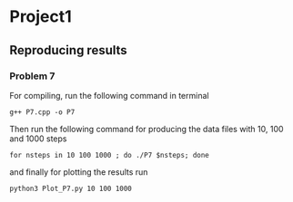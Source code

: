 # Project1


## Reproducing results

### Problem 7
For compiling, run the following command in terminal

```
g++ P7.cpp -o P7
```

Then run the following command for producing the data files with 10, 100 and 1000 steps 

```
for nsteps in 10 100 1000 ; do ./P7 $nsteps; done
```

and finally for plotting the results run 

```
python3 Plot_P7.py 10 100 1000
```

